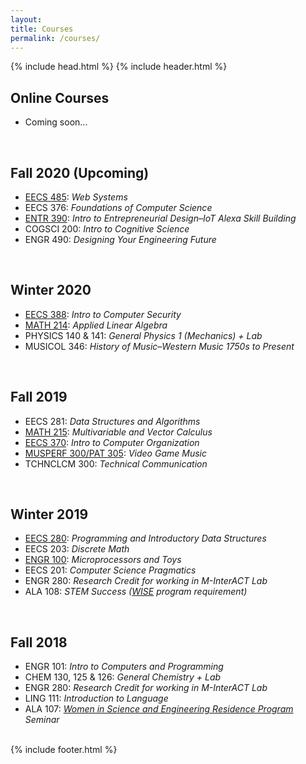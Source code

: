 ```yaml
---
layout: 
title: Courses
permalink: /courses/
---
```

<head>
	<title>{{ site.author }} / {{ site.course }}</title>
	<meta name="author" content="{{ site.author }}">
	<meta name="description" content="{{ page.content | strip_html | strip_newlines }}">
	<meta name="keywords" content="{{ page.meta.keywords }}">
	{% include head.html %}
</head>
<body>
	{% include header.html %}
	<script src="{{ "/assets/scripts/toggle.js" | prepend: site.baseurl }}"></script>
  <main class="content">
        <section class="bodyCon">
            <div class="container">
                <h2>Online Courses</h2>
                    <ul>
                        <li>Coming soon...</li>
                    </ul>
                <br>
                <h2>Fall 2020 (Upcoming)</h2>
                    <ul>
                        <li><a href="https://eecs485staff.github.io/eecs485.org/" target="_blank">EECS 485</a>: <em>Web Systems</em></li>
                        <li>EECS 376: <em>Foundations of Computer Science</em></li>
                        <li><a href="https://cfe.umich.edu/project/intro-to-entrepreneurial-design/" target="_blank">ENTR 390</a>: <em>Intro to Entrepreneurial Design–IoT Alexa Skill Building</em></li>
                        <li>COGSCI 200: <em>Intro to Cognitive Science</em></li>
                        <li>ENGR 490: <em>Designing Your Engineering Future</em></li>
                    </ul>
                <br>
                <h2>Winter 2020</h2>
                    <ul>
                        <li><a href="https://eecs388.org/" target="_blank">EECS 388</a>: <em>Intro to Computer Security</em></li>
                        <li><a href="http://www.math.lsa.umich.edu/courses/214/" target="_blank">MATH 214</a>: <em>Applied Linear Algebra</em></li>
                        <li>PHYSICS 140 & 141: <em>General Physics 1 (Mechanics) + Lab</em></li>
                        <li>MUSICOL 346: <em>History of Music–Western Music 1750s to Present</em></li>
                    </ul>
                <br>
                <h2>Fall 2019</h2>
                    <ul>
                        <li>EECS 281: <em>Data Structures and Algorithms</em></li>
                        <li><a href="http://www.math.lsa.umich.edu/courses/215/" target="_blank">MATH 215</a>: <em>Multivariable and Vector Calculus</em></li>
                        <li><a href="https://www.eecs.umich.edu/courses/eecs370/" target="_blank">EECS 370</a>: <em>Intro to Computer Organization</em></li>
                        <li><a href="https://www.lib.umich.edu/blogs/eaten-grue/musperf-300-video-game-music" target="_blank">MUSPERF 300/PAT 305</a>: <em>Video Game Music</em></li>
                        <li>TCHNCLCM 300: <em>Technical Communication</em></li>
                    </ul>
                <br>
                <h2>Winter 2019</h2>
                    <ul>
                        <li><a href="https://eecs280staff.github.io/eecs280.org/" target="_blank">EECS 280</a>: <em>Programming and Introductory Data Structures</em></li>
                        <li>EECS 203: <em>Discrete Math</em></li>
                        <li><a href="https://eng100.engin.umich.edu/list/sec250/" target="_blank">ENGR 100</a>: <em>Microprocessors and Toys</em></li>
                        <li>EECS 201: <em>Computer Science Pragmatics</em></li>
                        <li>ENGR 280: <em>Research Credit for working in M-InterACT Lab</em></li>
                        <li>ALA 108: <em>STEM Success (<a href="https://lsa.umich.edu/wiserp" target="_blank">WISE</a> program requirement)</em></li>
                    </ul>
                <br>
                <h2>Fall 2018</h2>
                    <ul>
                        <li>ENGR 101: <em>Intro to Computers and Programming</em></li>
                        <li>CHEM 130, 125 & 126: <em>General Chemistry + Lab</em></li>
                        <li>ENGR 280: <em>Research Credit for working in M-InterACT Lab</em></li>
                        <li>LING 111: <em>Introduction to Language</em></li>
                        <li>ALA 107: <em><a href="https://lsa.umich.edu/wiserp" target="_blank">Women in Science and Engineering Residence Program</a> Seminar</em></li>
                    </ul>
                <br>
            </div>
        </section>
  </main>
  {% include footer.html %}
</body>
